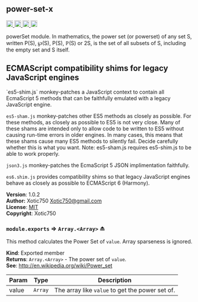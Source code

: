<a name="module_power-set-x"></a>
## power-set-x
<a href="https://travis-ci.org/Xotic750/power-set-x"
title="Travis status">
<img src="https://travis-ci.org/Xotic750/power-set-x.svg?branch=master"
alt="Travis status" height="18">
</a>
<a href="https://david-dm.org/Xotic750/power-set-x"
title="Dependency status">
<img src="https://david-dm.org/Xotic750/power-set-x.svg"
alt="Dependency status" height="18"/>
</a>
<a href="https://david-dm.org/Xotic750/power-set-x#info=devDependencies"
title="devDependency status">
<img src="https://david-dm.org/Xotic750/power-set-x/dev-status.svg"
alt="devDependency status" height="18"/>
</a>
<a href="https://badge.fury.io/js/power-set-x" title="npm version">
<img src="https://badge.fury.io/js/power-set-x.svg"
alt="npm version" height="18">
</a>

powerSet module. In mathematics, the power set (or powerset) of any set S,
written P(S), ℘(S), P(S), ℙ(S) or 2S, is the set of all subsets of S,
including the empty set and S itself.

<h2>ECMAScript compatibility shims for legacy JavaScript engines</h2>
`es5-shim.js` monkey-patches a JavaScript context to contain all EcmaScript 5
methods that can be faithfully emulated with a legacy JavaScript engine.

`es5-sham.js` monkey-patches other ES5 methods as closely as possible.
For these methods, as closely as possible to ES5 is not very close.
Many of these shams are intended only to allow code to be written to ES5
without causing run-time errors in older engines. In many cases,
this means that these shams cause many ES5 methods to silently fail.
Decide carefully whether this is what you want. Note: es5-sham.js requires
es5-shim.js to be able to work properly.

`json3.js` monkey-patches the EcmaScript 5 JSON implimentation faithfully.

`es6.shim.js` provides compatibility shims so that legacy JavaScript engines
behave as closely as possible to ECMAScript 6 (Harmony).

**Version**: 1.0.2  
**Author:** Xotic750 <Xotic750@gmail.com>  
**License**: [MIT](&lt;https://opensource.org/licenses/MIT&gt;)  
**Copyright**: Xotic750  
<a name="exp_module_power-set-x--module.exports"></a>
### `module.exports` ⇒ <code>Array.&lt;Array&gt;</code> ⏏
This method calculates the Power Set of `value`. Array sparseness is
ignored.

**Kind**: Exported member  
**Returns**: <code>Array.&lt;Array&gt;</code> - The power set of `value`.  
**See**: http://en.wikipedia.org/wiki/Power_set  

| Param | Type | Description |
| --- | --- | --- |
| value | <code>Array</code> | The array like `value` to get the power set of. |

